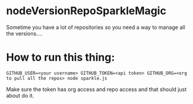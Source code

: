 # nodeVersionRepoSparkleMagic
Sometime you have a lot of repositories so you need a way to manage all the versions....

How to run this thing:
======================
```
GITHUB_USER=<your username> GITHUB_TOKEN=<api token> GITHUB_ORG=<org to pull all the repos> node sparkle.js
```

Make sure the token has org access and repo access and that should just about do it.

